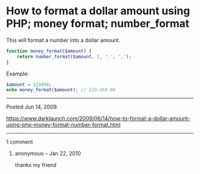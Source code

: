 # How to format a dollar amount using PHP; money format; number_format

This will format a number into a dollar amount.

```php
function money_format($amount) {
    return number_format($amount, 2, '.', ',');
}
```

Example:
```php
$amount = 123456;
echo money_format($amount); // 123,456.00
```

---

Posted Jun 14, 2009.

https://www.darklaunch.com/2009/06/14/how-to-format-a-dollar-amount-using-php-money-format-number-format.html

---

1 comment

<ol><li><div>

anonymous &ndash; Jan 22, 2010<div>

thanks my friend

</div></div></li></ol>